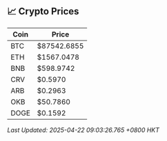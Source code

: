 ## 📈 Crypto Prices

| Coin | Price |
| ---- | ----- |
| BTC | $87542.6855 |
| ETH | $1567.0478 |
| BNB | $598.9742 |
| CRV | $0.5970 |
| ARB | $0.2963 |
| OKB | $50.7860 |
| DOGE | $0.1592 |

_Last Updated: 2025-04-22 09:03:26.765 +0800 HKT_